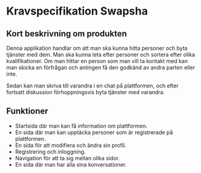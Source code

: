 ﻿# Kravspecifikation Swapsha

## Kort beskrivning om produkten

Denna applikation handlar om att man ska kunna hitta personer och byta tjänster med dem.
Man ska kunna leta efter personer och sortera efter olika kvalifikationer. 
Om man hittar en person som man vill ta kontakt med kan man skicka en förfrågan och
antingen få den godkänd av andra parten eller inte. 

Sedan kan man skriva till varandra i en chat på plattformen, och efter fortsatt diskussion
förhoppningsvis byta tjänster med varandra. 

## Funktioner

- Startsida där man kan få information om plattformen.
- En sida där man kan upptäcka personer som är registrerade på plattformen.
- En sida för att modifiera och ändra sin profil.
- Registrering och inloggning.
- Navigation för att ta sig mellan olika sidor.
- En sida där man har alla sina konversationer.